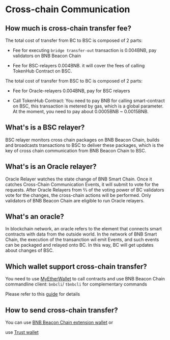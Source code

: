 # Cross-chain Communication

## How much is cross-chain transfer fee?

The total cost of transfer from BC to BSC is composed of 2 parts:

* Fee for executing `bridge transfer-out` transaction is 0.004BNB,  pay validators on BNB Beacon Chain

* Fee for BSC-relayers 0.004BNB. it will cover the fees of calling TokenHub Contract on BSC.

The total cost of transfer from BSC to BC is composed of 2 parts:

* Fee for Oracle-relayers 0.004BNB, pay for BSC relayers

* Call TokenHub Contract: You need to pay BNB for calling smart-contract on BSC, this transaction is metered by gas, which is a global parameter. At the moment, you need to pay about 0.0005BNB ~ 0.0015BNB.

## What's is a BSC relayer?

BSC relayer monitors cross chain packages on BNB Beacon Chain, builds and broadcasts transactions to BSC to deliver these packages, which is the key of cross chain communication from BNB Beacon Chain to BSC.

## What's is an Oracle relayer?

Oracle Relayer watches the state change of BNB Smart Chain. Once it catches Cross-Chain Communication Events, it will submit to vote for the requests. After Oracle Relayers from ⅔ of the voting power of BC validators vote for the changes, the cross-chain actions will be performed. Only validators of BNB Beacon Chain are eligible to run Oracle relayers.

## What's an oracle?

In blockchain network, an oracle refers to the element that connects smart contracts with data from the outside world. In the network of BNB Smart Chain, the execution of the transanction wil emit Events, and such events can be packaged and relayed onto BC. In this way, BC will get updates about changes of BSC.

## Which wallet support cross-chain transfer?

You need to use [MyEtherWallet](../../smart-chain/wallet/myetherwallet.md) to call contracts and use BNB Beacon Chain commandline client: `bnbcli`/ `tbnbcli` for complementary commands

Please refer to this [guide](../../smart-chain/developer/cross-chain-transfer.md) for details

## How to send cross-chain transfer?

You can use [BNB Beacon Chain extension wallet](../../smart-chain/wallet/binance.md) or

use [Trust wallet](https://community.trustwallet.com/t/how-to-send-and-receive-bnb-on-smart-chain/67430)